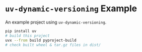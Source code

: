# `uv-dynamic-versioning` Example

An example project using `uv-dynamic-versioning`.

```bash
pip install uv
# build this project
uvx --from build pyproject-build
# check built wheel & tar.gz files in dist/
```
